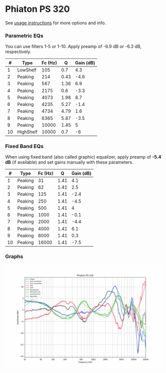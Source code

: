 # Phiaton PS 320
See [usage instructions](https://github.com/jaakkopasanen/AutoEq#usage) for more options and info.

### Parametric EQs
You can use filters 1-5 or 1-10. Apply preamp of -6.9 dB or -6.3 dB, respectively.

|   # | Type      |   Fc (Hz) |    Q |   Gain (dB) |
|-----|-----------|-----------|------|-------------|
|   1 | LowShelf  |       105 | 0.7  |         4.3 |
|   2 | Peaking   |       214 | 0.43 |        -4.6 |
|   3 | Peaking   |       567 | 1.36 |         6.9 |
|   4 | Peaking   |      2175 | 0.6  |        -3.3 |
|   5 | Peaking   |      4073 | 1.98 |         8.7 |
|   6 | Peaking   |      4235 | 5.27 |        -1.4 |
|   7 | Peaking   |      4734 | 4.79 |         1.6 |
|   8 | Peaking   |      6365 | 5.87 |        -3.5 |
|   9 | Peaking   |     10000 | 1.45 |         5   |
|  10 | HighShelf |     10000 | 0.7  |        -6   |

### Fixed Band EQs
When using fixed band (also called graphic) equalizer, apply preamp of **-5.4 dB** (if available) and set gains manually with these parameters.

|   # | Type    |   Fc (Hz) |    Q |   Gain (dB) |
|-----|---------|-----------|------|-------------|
|   1 | Peaking |        31 | 1.41 |         4.1 |
|   2 | Peaking |        62 | 1.41 |         2.5 |
|   3 | Peaking |       125 | 1.41 |        -2.4 |
|   4 | Peaking |       250 | 1.41 |        -4.5 |
|   5 | Peaking |       500 | 1.41 |         4   |
|   6 | Peaking |      1000 | 1.41 |        -0.1 |
|   7 | Peaking |      2000 | 1.41 |        -4.4 |
|   8 | Peaking |      4000 | 1.41 |         6.1 |
|   9 | Peaking |      8000 | 1.41 |         0.3 |
|  10 | Peaking |     16000 | 1.41 |        -7.5 |

### Graphs
![](./Phiaton%20PS%20320.png)
